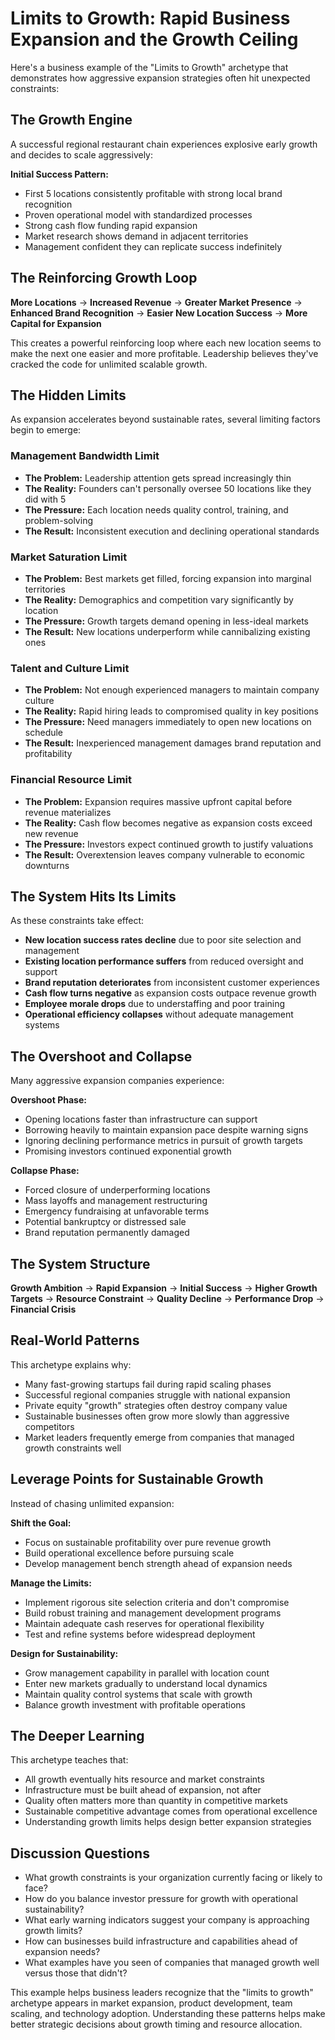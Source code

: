 # Limits to Growth: Rapid Business Expansion and the Growth Ceiling

Here's a business example of the "Limits to Growth" archetype that demonstrates how aggressive expansion strategies often hit unexpected constraints:

## The Growth Engine

A successful regional restaurant chain experiences explosive early growth and decides to scale aggressively:

**Initial Success Pattern:**
- First 5 locations consistently profitable with strong local brand recognition
- Proven operational model with standardized processes
- Strong cash flow funding rapid expansion
- Market research shows demand in adjacent territories
- Management confident they can replicate success indefinitely

## The Reinforcing Growth Loop

**More Locations** → **Increased Revenue** → **Greater Market Presence** → **Enhanced Brand Recognition** → **Easier New Location Success** → **More Capital for Expansion**

This creates a powerful reinforcing loop where each new location seems to make the next one easier and more profitable. Leadership believes they've cracked the code for unlimited scalable growth.

## The Hidden Limits

As expansion accelerates beyond sustainable rates, several limiting factors begin to emerge:

### Management Bandwidth Limit
- **The Problem:** Leadership attention gets spread increasingly thin
- **The Reality:** Founders can't personally oversee 50 locations like they did with 5
- **The Pressure:** Each location needs quality control, training, and problem-solving
- **The Result:** Inconsistent execution and declining operational standards

### Market Saturation Limit
- **The Problem:** Best markets get filled, forcing expansion into marginal territories
- **The Reality:** Demographics and competition vary significantly by location
- **The Pressure:** Growth targets demand opening in less-ideal markets
- **The Result:** New locations underperform while cannibalizing existing ones

### Talent and Culture Limit
- **The Problem:** Not enough experienced managers to maintain company culture
- **The Reality:** Rapid hiring leads to compromised quality in key positions
- **The Pressure:** Need managers immediately to open new locations on schedule
- **The Result:** Inexperienced management damages brand reputation and profitability

### Financial Resource Limit
- **The Problem:** Expansion requires massive upfront capital before revenue materializes
- **The Reality:** Cash flow becomes negative as expansion costs exceed new revenue
- **The Pressure:** Investors expect continued growth to justify valuations
- **The Result:** Overextension leaves company vulnerable to economic downturns

## The System Hits Its Limits

As these constraints take effect:

- **New location success rates decline** due to poor site selection and management
- **Existing location performance suffers** from reduced oversight and support
- **Brand reputation deteriorates** from inconsistent customer experiences
- **Cash flow turns negative** as expansion costs outpace revenue growth
- **Employee morale drops** due to understaffing and poor training
- **Operational efficiency collapses** without adequate management systems

## The Overshoot and Collapse

Many aggressive expansion companies experience:

**Overshoot Phase:**
- Opening locations faster than infrastructure can support
- Borrowing heavily to maintain expansion pace despite warning signs
- Ignoring declining performance metrics in pursuit of growth targets
- Promising investors continued exponential growth

**Collapse Phase:**
- Forced closure of underperforming locations
- Mass layoffs and management restructuring
- Emergency fundraising at unfavorable terms
- Potential bankruptcy or distressed sale
- Brand reputation permanently damaged

## The System Structure

**Growth Ambition** → **Rapid Expansion** → **Initial Success** → **Higher Growth Targets** → **Resource Constraint** → **Quality Decline** → **Performance Drop** → **Financial Crisis**

## Real-World Patterns

This archetype explains why:
- Many fast-growing startups fail during rapid scaling phases
- Successful regional companies struggle with national expansion
- Private equity "growth" strategies often destroy company value
- Sustainable businesses often grow more slowly than aggressive competitors
- Market leaders frequently emerge from companies that managed growth constraints well

## Leverage Points for Sustainable Growth

Instead of chasing unlimited expansion:

**Shift the Goal:**
- Focus on sustainable profitability over pure revenue growth
- Build operational excellence before pursuing scale
- Develop management bench strength ahead of expansion needs

**Manage the Limits:**
- Implement rigorous site selection criteria and don't compromise
- Build robust training and management development programs
- Maintain adequate cash reserves for operational flexibility
- Test and refine systems before widespread deployment

**Design for Sustainability:**
- Grow management capability in parallel with location count
- Enter new markets gradually to understand local dynamics
- Maintain quality control systems that scale with growth
- Balance growth investment with profitable operations

## The Deeper Learning

This archetype teaches that:
- All growth eventually hits resource and market constraints
- Infrastructure must be built ahead of expansion, not after
- Quality often matters more than quantity in competitive markets
- Sustainable competitive advantage comes from operational excellence
- Understanding growth limits helps design better expansion strategies

## Discussion Questions

- What growth constraints is your organization currently facing or likely to face?
- How do you balance investor pressure for growth with operational sustainability?
- What early warning indicators suggest your company is approaching growth limits?
- How can businesses build infrastructure and capabilities ahead of expansion needs?
- What examples have you seen of companies that managed growth well versus those that didn't?

This example helps business leaders recognize that the "limits to growth" archetype appears in market expansion, product development, team scaling, and technology adoption. Understanding these patterns helps make better strategic decisions about growth timing and resource allocation.